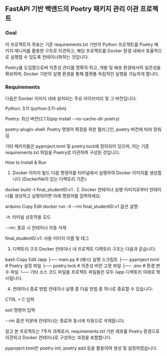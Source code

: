 ## FastAPI 기반 백엔드의 Poetry 패키지 관리 이관 프로젝트
### Goal
이 프로젝트의 목표는 기존 requirements.txt 기반의 Python 프로젝트를 Poetry 패키지 매니저를 활용한 구조로 이관하고, 해당 프로젝트를 Docker 환경 내에서 효율적으로 실행할 수 있도록 컨테이너화하는 것입니다.

Poetry를 도입함으로써 의존성 관리를 명확히 하고, 개발 및 배포 환경에서의 일관성을 확보하며, Docker 기반의 실행 환경을 통해 플랫폼 독립적인 실행을 가능하게 합니다.

### Requirements
다음은 Docker 이미지 내에 설치되는 주요 라이브러리 및 그 버전입니다:

Python: 3.11 (python:3.11-slim)

Poetry: 최신 버전(2.1.1)(pip install --no-cache-dir poetry)

poetry-plugin-shell: Poetry 명령어 확장을 위한 플러그인, poetry 버전에 따라 맞춰짐

기타 패키지들은 pyproject.toml 및 poetry.lock에 정의되어 있으며, 이는 기존 requirements.txt 파일을 Poetry로 이관하여 구성된 것입니다.

How to Install & Run
1. Docker 이미지 빌드
다음 명령어를 터미널에서 실행하여 Docker 이미지를 생성합니다 (Dockerfile이 있는 디렉토리 기준):

docker build -t final_studentID:v1 .
2. Docker 컨테이너 실행
이미지로부터 컨테이너를 생성하고 실행하려면 아래 명령어를 입력하세요:

arduino
Copy
Edit
docker run -it --rm final_studentID:v1
옵션 설명:

-it: 터미널 상호작용 모드

--rm: 종료 시 컨테이너 자동 삭제

final_studentID:v1: 사용 이미지 이름 및 태그

3. 디렉토리 구조
Docker 컨테이너 내 프로젝트 디렉토리 구조는 다음과 같습니다:

bash
Copy
Edit
/app
├── main.py           # (예시) 실행 스크립트
├── pyproject.toml    # Poetry 설정 파일
├── poetry.lock       # 의존성 버전 고정 파일
├── .env              # 환경 변수 파일
└── 기타 소스 코드 파일들
프로젝트 파일들은 모두 /app 디렉토리 아래로 복사됩니다.

4. 컨테이너 종료 방법
컨테이너 실행 중 다음 방법 중 하나로 종료할 수 있습니다:

CTRL + C 입력

exit 명령어 입력

--rm 옵션 덕분에 컨테이너는 종료와 동시에 자동으로 삭제됩니다.

참고
본 프로젝트는 7주차 과제로서, requirements.txt 기반 레포를 Poetry 환경으로 이관하고 Docker 컨테이너로 구성하는 과정을 포함합니다.

pyproject.toml은 poetry init, poetry add 등을 활용하여 생성 및 설정하였습니다.